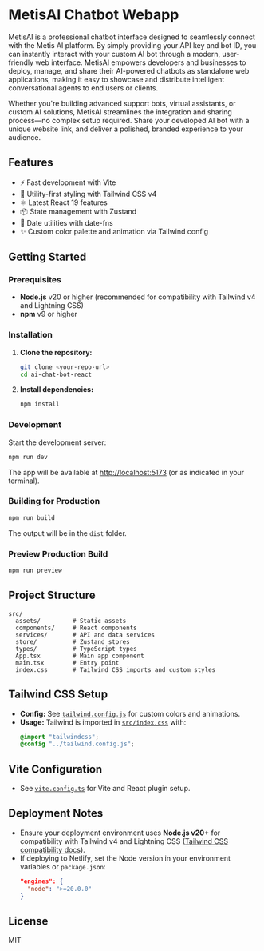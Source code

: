 # MetisAI Chatbot Webapp

MetisAI is a professional chatbot interface designed to seamlessly connect with the Metis AI platform. By simply providing your API key and bot ID, you can instantly interact with your custom AI bot through a modern, user-friendly web interface. MetisAI empowers developers and businesses to deploy, manage, and share their AI-powered chatbots as standalone web applications, making it easy to showcase and distribute intelligent conversational agents to end users or clients.

Whether you're building advanced support bots, virtual assistants, or custom AI solutions, MetisAI streamlines the integration and sharing process—no complex setup required. Share your developed AI bot with a unique website link, and deliver a polished, branded experience to your audience.

## Features

- ⚡️ Fast development with Vite
- 🎨 Utility-first styling with Tailwind CSS v4
- ⚛️ Latest React 19 features
- 📦 State management with Zustand
- 📅 Date utilities with date-fns
- ✨ Custom color palette and animation via Tailwind config

## Getting Started

### Prerequisites

- **Node.js** v20 or higher (recommended for compatibility with Tailwind v4 and Lightning CSS)
- **npm** v9 or higher

### Installation

1. **Clone the repository:**
   ```sh
   git clone <your-repo-url>
   cd ai-chat-bot-react
   ```

2. **Install dependencies:**
   ```sh
   npm install
   ```

### Development

Start the development server:
```sh
npm run dev
```
The app will be available at [http://localhost:5173](http://localhost:5173) (or as indicated in your terminal).

### Building for Production

```sh
npm run build
```
The output will be in the `dist` folder.

### Preview Production Build

```sh
npm run preview
```

## Project Structure

```
src/
  assets/         # Static assets
  components/     # React components
  services/       # API and data services
  store/          # Zustand stores
  types/          # TypeScript types
  App.tsx         # Main app component
  main.tsx        # Entry point
  index.css       # Tailwind CSS imports and custom styles
```

## Tailwind CSS Setup

- **Config:** See [`tailwind.config.js`](./tailwind.config.js) for custom colors and animations.
- **Usage:** Tailwind is imported in [`src/index.css`](./src/index.css) with:
  ```css
  @import "tailwindcss";
  @config "../tailwind.config.js";
  ```

## Vite Configuration

- See [`vite.config.ts`](./vite.config.ts) for Vite and React plugin setup.

## Deployment Notes

- Ensure your deployment environment uses **Node.js v20+** for compatibility with Tailwind v4 and Lightning CSS ([Tailwind CSS compatibility docs](https://tailwindcss.com/docs/compatibility)).
- If deploying to Netlify, set the Node version in your environment variables or `package.json`:
  ```json
  "engines": {
    "node": ">=20.0.0"
  }
  ```

## License

MIT
